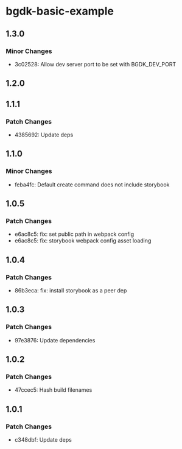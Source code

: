 # bgdk-basic-example

## 1.3.0

### Minor Changes

- 3c02528: Allow dev server port to be set with BGDK_DEV_PORT

## 1.2.0

## 1.1.1

### Patch Changes

- 4385692: Update deps

## 1.1.0

### Minor Changes

- feba4fc: Default create command does not include storybook

## 1.0.5

### Patch Changes

- e6ac8c5: fix: set public path in webpack config
- e6ac8c5: fix: storybook webpack config asset loading

## 1.0.4

### Patch Changes

- 86b3eca: fix: install storybook as a peer dep

## 1.0.3

### Patch Changes

- 97e3876: Update dependencies

## 1.0.2

### Patch Changes

- 47ccec5: Hash build filenames

## 1.0.1

### Patch Changes

- c348dbf: Update deps
